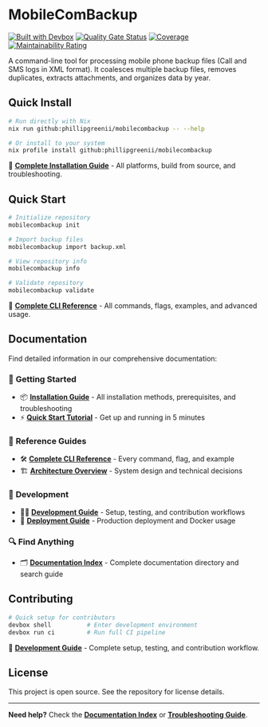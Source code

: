 # MobileComBackup

[![Built with Devbox](https://www.jetify.com/img/devbox/shield_galaxy.svg)](https://www.jetify.com/devbox/docs/contributor-quickstart/)
[![Quality Gate Status](https://sonarcloud.io/api/project_badges/measure?project=phillipgreenii_mobilecombackup&metric=alert_status)](https://sonarcloud.io/summary/new_code?id=phillipgreenii_mobilecombackup)
[![Coverage](https://sonarcloud.io/api/project_badges/measure?project=phillipgreenii_mobilecombackup&metric=coverage)](https://sonarcloud.io/summary/new_code?id=phillipgreenii_mobilecombackup)
[![Maintainability Rating](https://sonarcloud.io/api/project_badges/measure?project=phillipgreenii_mobilecombackup&metric=sqale_rating)](https://sonarcloud.io/summary/new_code?id=phillipgreenii_mobilecombackup)

A command-line tool for processing mobile phone backup files (Call and SMS logs in XML format). It coalesces multiple backup files, removes duplicates, extracts attachments, and organizes data by year.

## Quick Install

```bash
# Run directly with Nix
nix run github:phillipgreenii/mobilecombackup -- --help

# Or install to your system
nix profile install github:phillipgreenii/mobilecombackup
```

📖 **[Complete Installation Guide](docs/INSTALLATION.md)** - All platforms, build from source, and troubleshooting.

## Quick Start

```bash
# Initialize repository
mobilecombackup init

# Import backup files  
mobilecombackup import backup.xml

# View repository info
mobilecombackup info

# Validate repository
mobilecombackup validate
```

📖 **[Complete CLI Reference](docs/CLI_REFERENCE.md)** - All commands, flags, examples, and advanced usage.

## Documentation

Find detailed information in our comprehensive documentation:

### 🚀 **Getting Started**
- 📦 **[Installation Guide](docs/INSTALLATION.md)** - All installation methods, prerequisites, and troubleshooting
- ⚡ **[Quick Start Tutorial](docs/CLI_REFERENCE.md#quick-start)** - Get up and running in 5 minutes

### 📖 **Reference Guides**  
- 🛠️ **[Complete CLI Reference](docs/CLI_REFERENCE.md)** - Every command, flag, and example
- 🏗️ **[Architecture Overview](docs/ARCHITECTURE.md)** - System design and technical decisions

### 🔧 **Development**
- 👨‍💻 **[Development Guide](docs/DEVELOPMENT.md)** - Setup, testing, and contribution workflows
- 🚀 **[Deployment Guide](docs/DEPLOYMENT.md)** - Production deployment and Docker usage

### 🔍 **Find Anything**
- 🗂️ **[Documentation Index](docs/INDEX.md)** - Complete documentation directory and search guide

## Contributing

```bash
# Quick setup for contributors
devbox shell          # Enter development environment
devbox run ci         # Run full CI pipeline
```

📖 **[Development Guide](docs/DEVELOPMENT.md)** - Complete setup, testing, and contribution workflow.

## License

This project is open source. See the repository for license details.

---

**Need help?** Check the **[Documentation Index](docs/INDEX.md)** or **[Troubleshooting Guide](docs/TROUBLESHOOTING.md)**.